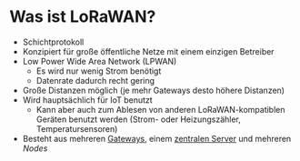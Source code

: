 # Was ist LoRaWAN?

* Schichtprotokoll 
* Konzipiert für große öffentliche Netze mit einem einzigen Betreiber
* Low Power Wide Area Network (LPWAN)
  * Es wird nur wenig Strom benötigt
  * Datenrate dadurch recht gering
* Große Distanzen möglich (je mehr Gateways desto höhere Distanzen)
* Wird hauptsächlich für IoT benutzt
  * Kann aber auch zum Ablesen von anderen LoRaWAN-kompatiblen Geräten benutzt werden (Strom- oder Heizungszähler, Temperatursensoren)
* Besteht aus mehreren [Gateways](Gateways/Gateways%20Allgemein.md), einem [zentralen Server](Zentraler%20Server/Zentraler%20Server.md) und mehreren *Nodes*
